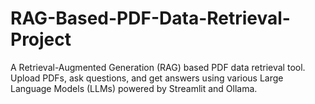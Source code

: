 # RAG-Based-PDF-Data-Retrieval-Project
A Retrieval-Augmented Generation (RAG) based PDF data retrieval tool. Upload PDFs, ask questions, and get answers using various Large Language Models (LLMs) powered by Streamlit and Ollama.
